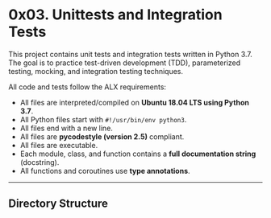 # 0x03. Unittests and Integration Tests

This project contains unit tests and integration tests written in Python 3.7.  
The goal is to practice test-driven development (TDD), parameterized testing, mocking, and integration testing techniques.  

All code and tests follow the ALX requirements:
- All files are interpreted/compiled on **Ubuntu 18.04 LTS using Python 3.7**.
- All Python files start with `#!/usr/bin/env python3`.
- All files end with a new line.
- All files are **pycodestyle (version 2.5)** compliant.
- All files are executable.
- Each module, class, and function contains a **full documentation string** (docstring).
- All functions and coroutines use **type annotations**.

---

## Directory Structure

